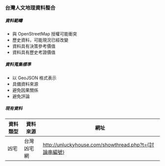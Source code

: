 ### 台灣人文地理資料整合

##### 資料範疇
* 與 OpenStreetMap 授權可能衝突
* 歷史資料，可能現況已經改變
* 資料具有決策參考價值
* 資料具有歷史考證價值

##### 資料蒐集標準
* 以 GeoJSON 格式表示
* 具備資料來源
* 避免因果關係
* 避免評論

##### 現有資料
資料類型 | 資料來源 | 網址
---- | ---- | ----
凶宅 | 台灣凶宅網 | http://unluckyhouse.com/showthread.php?t={討論串編號}

